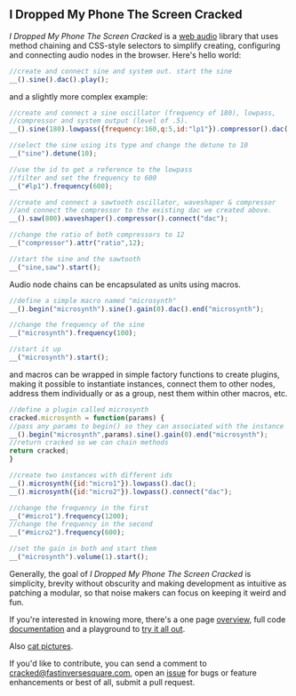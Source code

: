 I Dropped My Phone The Screen Cracked
-------------------------------------
_I Dropped My Phone The Screen Cracked_ is a [web audio](http://www.w3.org/TR/webaudio/) library that uses method chaining and CSS-style selectors to simplify creating, configuring and connecting audio nodes in the browser. Here's hello world:

```javascript
//create and connect sine and system out. start the sine
__().sine().dac().play();
```
and a slightly more complex example:

```javascript
//create and connect a sine oscillator (frequency of 180), lowpass,
//compressor and system output (level of .5).
__().sine(180).lowpass({frequency:160,q:5,id:"lp1"}).compressor().dac(.5);

//select the sine using its type and change the detune to 10
__("sine").detune(10);

//use the id to get a reference to the lowpass
//filter and set the frequency to 600
__("#lp1").frequency(600);

//create and connect a sawtooth oscillator, waveshaper & compressor
//and connect the compressor to the existing dac we created above.
__().saw(800).waveshaper().compressor().connect("dac");

//change the ratio of both compressors to 12
__("compressor").attr("ratio",12);

//start the sine and the sawtooth
__("sine,saw").start();
```
Audio node chains can be encapsulated as units using macros.

```javascript
//define a simple macro named "microsynth"
__().begin("microsynth").sine().gain(0).dac().end("microsynth");

//change the frequency of the sine
__("microsynth").frequency(100);

//start it up
__("microsynth").start();
```
and macros can be wrapped in simple factory functions to create plugins, making it possible
to instantiate instances, connect them to other nodes, address them individually or as a group, 
nest them within other macros, etc.
```javascript
//define a plugin called microsynth
cracked.microsynth = function(params) {
//pass any params to begin() so they can associated with the instance
__().begin("microsynth",params).sine().gain(0).end("microsynth");
//return cracked so we can chain methods
return cracked;
}

//create two instances with different ids
__().microsynth({id:"micro1"}).lowpass().dac();
__().microsynth({id:"micro2"}).lowpass().connect("dac");

//change the frequency in the first
__("#micro1").frequency(1200);
//change the frequency in the second
__("#micro2").frequency(600);

//set the gain in both and start them
__("microsynth").volume(1).start();
```
Generally, the goal of _I Dropped My Phone The Screen Cracked_ is simplicity, brevity without obscurity and making development as intuitive as patching a modular, so that noise makers can focus on keeping it weird and fun.

If you're interested in knowing more, there's a one page [overview](OVERVIEW.md), full code [documentation](http://www.tumblr.com) and a playground to [try it all out](http://www.tumblr.com). 

Also [cat pictures](http://idroppedmyphonethescreencracked.tumblr.com).

If you'd like to contribute, you can send a comment to cracked@fastinversesquare.com, open an [issue](https://github.com/billorcutt/i_dropped_my_phone_the_screen_cracked/issues) for bugs or feature enhancements or best of all, submit a pull request.



